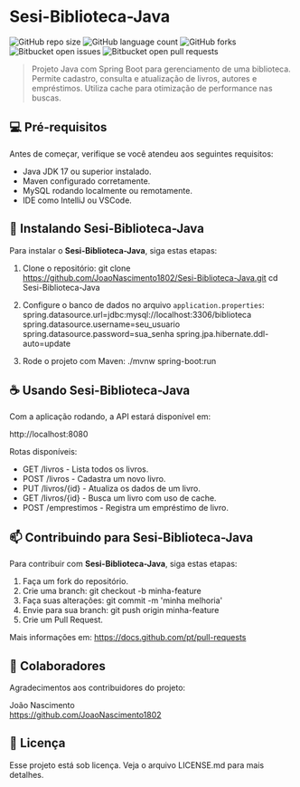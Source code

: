 # Sesi-Biblioteca-Java

![GitHub repo size](https://img.shields.io/github/repo-size/JoaoNascimento1802/Sesi-Biblioteca-Java?style=for-the-badge)
![GitHub language count](https://img.shields.io/github/languages/count/JoaoNascimento1802/Sesi-Biblioteca-Java?style=for-the-badge)
![GitHub forks](https://img.shields.io/github/forks/JoaoNascimento1802/Sesi-Biblioteca-Java?style=for-the-badge)
![Bitbucket open issues](https://img.shields.io/bitbucket/issues/JoaoNascimento1802/Sesi-Biblioteca-Java?style=for-the-badge)
![Bitbucket open pull requests](https://img.shields.io/bitbucket/pr-raw/JoaoNascimento1802/Sesi-Biblioteca-Java?style=for-the-badge)

> Projeto Java com Spring Boot para gerenciamento de uma biblioteca. Permite cadastro, consulta e atualização de livros, autores e empréstimos. Utiliza cache para otimização de performance nas buscas.

## 💻 Pré-requisitos

Antes de começar, verifique se você atendeu aos seguintes requisitos:

- Java JDK 17 ou superior instalado.
- Maven configurado corretamente.
- MySQL rodando localmente ou remotamente.
- IDE como IntelliJ ou VSCode.

## 🚀 Instalando Sesi-Biblioteca-Java

Para instalar o **Sesi-Biblioteca-Java**, siga estas etapas:

1. Clone o repositório:
   git clone https://github.com/JoaoNascimento1802/Sesi-Biblioteca-Java.git
   cd Sesi-Biblioteca-Java

2. Configure o banco de dados no arquivo `application.properties`:
   spring.datasource.url=jdbc:mysql://localhost:3306/biblioteca
   spring.datasource.username=seu_usuario
   spring.datasource.password=sua_senha
   spring.jpa.hibernate.ddl-auto=update

3. Rode o projeto com Maven:
   ./mvnw spring-boot:run

## ☕ Usando Sesi-Biblioteca-Java

Com a aplicação rodando, a API estará disponível em:

http://localhost:8080

Rotas disponíveis:
- GET /livros - Lista todos os livros.
- POST /livros - Cadastra um novo livro.
- PUT /livros/{id} - Atualiza os dados de um livro.
- GET /livros/{id} - Busca um livro com uso de cache.
- POST /emprestimos - Registra um empréstimo de livro.

## 📫 Contribuindo para Sesi-Biblioteca-Java

Para contribuir com **Sesi-Biblioteca-Java**, siga estas etapas:

1. Faça um fork do repositório.
2. Crie uma branch: git checkout -b minha-feature
3. Faça suas alterações: git commit -m 'minha melhoria'
4. Envie para sua branch: git push origin minha-feature
5. Crie um Pull Request.

Mais informações em: https://docs.github.com/pt/pull-requests

## 🤝 Colaboradores

Agradecimentos aos contribuidores do projeto:

João Nascimento  
https://github.com/JoaoNascimento1802

## 📝 Licença

Esse projeto está sob licença. Veja o arquivo LICENSE.md para mais detalhes.
